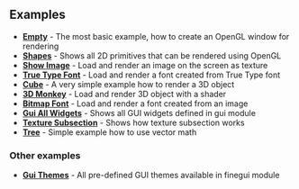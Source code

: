 Examples
---------

* **[Empty](md_markdown_example-empty.html)** - The most basic example, how to create an OpenGL window for rendering
* **[Shapes](md_markdown_example-shapes.html)** - Shows all 2D primitives that can be rendered using OpenGL
* **[Show Image](md_markdown_example-show-image.html)** - Load and render an image on the screen as texture
* **[True Type Font](md_markdown_example-true-type-font.html)** - Load and render a font created from True Type font
* **[Cube](md_markdown_example-cube.html)** - A very simple example how to render a 3D object
* **[3D Monkey](md_markdown_example-3d-monkey.html)** - Load and render 3D object with a shader
* **[Bitmap Font](md_markdown_example-bitmap-font.html)** - Load and render a font created from an image
* **[Gui All Widgets](md_markdown_example-gui-all-widgets.html)** - Shows all GUI widgets defined in gui module
* **[Texture Subsection](md_markdown_example-texture-subsection.html)** - Shows how texture subsection works
* **[Tree](md_markdown_example-tree.html)** - Simple example how to use vector math

### Other examples

* **[Gui Themes](md_markdown_example-gui-themes.html)** - All pre-defined GUI themes available in finegui module